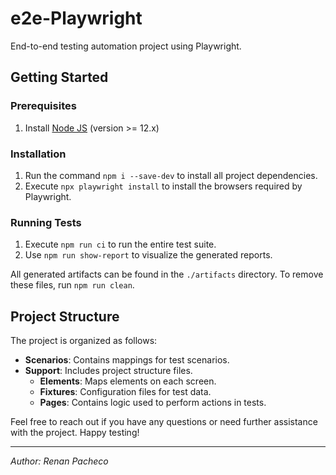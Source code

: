 # e2e-Playwright
End-to-end testing automation project using Playwright.

## Getting Started

### Prerequisites
1. Install [Node JS](https://nodejs.org/) (version >= 12.x)

### Installation
1. Run the command `npm i --save-dev` to install all project dependencies.
2. Execute `npx playwright install` to install the browsers required by Playwright.

### Running Tests
1. Execute `npm run ci` to run the entire test suite.
2. Use `npm run show-report` to visualize the generated reports.

All generated artifacts can be found in the `./artifacts` directory. To remove these files, run `npm run clean`.

## Project Structure
The project is organized as follows:

- **Scenarios**: Contains mappings for test scenarios.
- **Support**: Includes project structure files.
  - **Elements**: Maps elements on each screen.
  - **Fixtures**: Configuration files for test data.
  - **Pages**: Contains logic used to perform actions in tests.

Feel free to reach out if you have any questions or need further assistance with the project. Happy testing!

---

*Author: Renan Pacheco*
